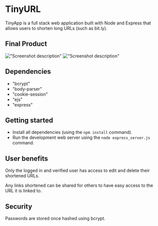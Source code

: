 # TinyURL

TinyApp is a full stack web application built with Node and Express that allows users to shorten long URLs (such as bit.ly).

## Final Product

!["Screenshot description"](#)
!["Screenshot description"](#)

## Dependencies

  - "bcrypt"
  - "body-parser"
  - "cookie-session"
  - "ejs"
  - "express"

## Getting started

- Install all dependencies (using the `npm install` command).
- Run the development web server using the `node express_server.js` command.

## User benefits

Only the logged in and verified user has access to edit and delete their shortened URLs.

Any links shortened can be shared for others to have easy access to the URL it is linked to.

## Security

Passwords are stored once hashed using bcrypt.